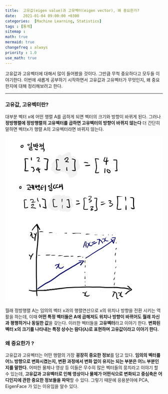 ```yaml
---
title:  고유값(eigen value)과 고유벡터(eigen vector), 왜 중요한가?
date:   2021-01-04 09:00:00 +0300
categories:  [Machine Learning, Statistics]
tags : [통계]
sitemap :
math: true
mermaid: true
changefreq : always
priority : 1.0
use_math: true
---
```



고유값과 고유벡터에 대해서 많이 들어봤을 것이다. 그만큼 무척 중요하다고 모두들 이야기한다. 이번에 새롭게 공부하기 시작하면서 고유값과 고유벡터가 무엇인지, 왜 중요한지에 대해 정리해보려고 한다.

---------  

### 고유값, 고유벡터란?  

대부분 벡터 x에 어떤 행렬 A를 곱하게 되면 벡터의 크기와 방향이 바뀌게 된다. 그러나 **정방행렬에 정방행렬의 고유벡터를 곱하면 고유벡터의 방향이 바뀌지 않는다** 더 간단히 말하면 벡터x가 행렬 A의 고유벡터라면 바뀌지 않는다.

<center><img src="../assets/images/eigen01.jpg"  ></center>

월래 정방행렬 A는 임의의 벡터 x과의 행렬연산으로 x의 위치나 방향을 전환 시키는 역활을 하는데, 이때 **어떤 특정 벡터들은 A에 곱해져도 위치나 방향이 바뀌어도 월래 자신과 평행하거나 동일한 값**을 갖는다. 이러한 벡터들을 **고유벡터**라고 이야기 한다.  **변화된 벡터 x의 크기를 나타내는 특정 상수는 람다(λ)로 표현하며 고유값이라고 이야기 한다.**  


### 왜 중요한가 ?

고유값과 고유벡터는 어떤 행렬의 가장 **굉장히 중요한 정보**를 담고 있다. **임의의 벡터를 어느 방향으로 변화시켰는지, 변환 과정에서 변화 없이 유지는 되는 부분은 어느 부분인지를 말한다.** 어떠한 물체나 영상 등 이들은 무수히 많은 벡터들의 뭉치라고 이야기 할 수 있는데, **고유값과 고유벡터로 인해 영상이나 물체가 어떤식으로 변화되고 중심축은 어디인지에 관한 중요한 정보들을 파악**할 수 있다. 그렇기 때문에 응용분야에 PCA, EigenFace 가 있는 이유임을 알수 있다. 






